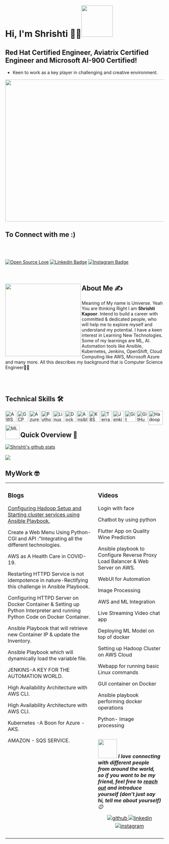 # Hi, I'm Shrishti 👩‍💻<img src="https://raw.githubusercontent.com/nixin72/nixin72/master/wave.gif" width="100">

 ##  Red Hat Certified Engineer, Aviatrix Certified Engineer and Microsoft AI-900 Certified!

 -  Keen to work as a key player in challenging and creative environment.
<!--Header-->

<p align="center">
  <img src="https://www.carrierwheels.com/wp-content/uploads/2020/08/Innovation.jpg" width="1000" height="450" />
</p>

## To Connect with me :)
</br>
</br>
<div align="left">
 
[![Open Source Love](https://badges.frapsoft.com/os/v2/open-source.svg?v=103)](https://github.com/shrishtikapoor01)
[![Linkedin Badge](https://img.shields.io/badge/-Shrishti%20Kapoor-blue?style=social&logo=Linkedin&logoColor=blue&link=https://www.linkedin.com/in/shrishti-kapoor/)](https://www.linkedin.com/in/shrishti-kapoor/) 
[![Instagram Badge](https://img.shields.io/badge/-Shrishti%20Kapoor-blue?style=social&logo=Instagram&link=https://www.instagram.com/shrishtikapoor01/?hl=en/)](https://www.instagram.com/shrishtikapoor01/?hl=en%2F) 

</div>    
</br>

<!--About Me-->
<div>
 <p>
  <img width="240" height="230" align='left' src="https://media.licdn.com/dms/image/C5603AQHSkUkBQELuzQ/profile-displayphoto-shrink_400_400/0/1643257181135?e=1678924800&v=beta&t=hNwxNvf5Dm8wWdPJoBFOkkKrdMW6cdFaTA2OTfkUt74"> 
</p>
 
## About Me ✍
 
Meaning of My name is Universe. Yeah You are thinking Right I am <b> Shrishti Kapoor</b>. Intend to build a career with committed & dedicated people, who will help me to explore myself and understand my potential. I have a keen interest in Learning New Technologies. Some of my learnings are ML, AI. Automation tools like Ansible, Kubernetes, Jenkins, OpenShift, Cloud Computing like AWS, Microsoft Azure and many more. All this describes my background that is Computer Science Engineer👩‍🎓

</div>
<br/>
</br>

<!--technical skill-->

## Technical Skills 🛠 

<a href="https://aws.amazon.com/" target="_blank">
<img align="left" alt="AWS" width="35px" src="https://cdn.jsdelivr.net/npm/simple-icons@3.13.0/icons/amazonaws.svg" /></a>

<a href="https://cloud.google.com/" target="_blank">
<img align="left" alt="GCP" width="35px" src="https://cdn.jsdelivr.net/npm/simple-icons@3.13.0/icons/googlecloud.svg" /></a>

<a href="https://azure.microsoft.com/en-in/features/azure-portal/" target="_blank">
<img align="left" alt="Azure" width="35px" src="https://cdn.jsdelivr.net/npm/simple-icons@3.13.0/icons/microsoftazure.svg" /></a>

<a href="https://www.python.org/" target="_blank">
<img align="left" alt="Python" width="35px" src="https://cdn.jsdelivr.net/npm/simple-icons@3.13.0/icons/python.svg" /></a>

<a href="https://www.linux.org/" target="_blank">
<img align="left" alt="Linux" width="35px" src="https://cdn.jsdelivr.net/npm/simple-icons@3.13.0/icons/linux.svg" /></a>

<a href="https://www.docker.com/" target="_blank">
<img align="left" alt="Docker" width="35px" src="https://cdn.jsdelivr.net/npm/simple-icons@3.13.0/icons/docker.svg" /></a>

<a href="https://www.ansible.com/" target="_blank">
<img align="left" alt="Ansible" width="35px" src="https://cdn.jsdelivr.net/npm/simple-icons@3.13.0/icons/ansible.svg" /></a>

<a href="https://kubernetes.io/" target="_blank">
<img align="left" alt="K8S" width="35px" src="https://cdn.jsdelivr.net/npm/simple-icons@3.13.0/icons/kubernetes.svg" /></a>

<a href="https://www.terraform.io/" target="_blank">
<img align="left" alt="Terraform" width="35px" src="https://cdn.jsdelivr.net/npm/simple-icons@3.13.0/icons/terraform.svg" /></a>

<a href="https://www.jenkins.io/" target="_blank">
<img align="left" alt="Jenkins" width="35px" src="https://cdn.jsdelivr.net/npm/simple-icons@3.13.0/icons/jenkins.svg" /></a>

<a href="https://git-scm.com/" target="_blank">
<img align="left" alt="Git" width="35px" src="https://cdn.jsdelivr.net/npm/simple-icons@3.13.0/icons/git.svg" /></a>

<a href="https://github.com/" target="_blank">
<img align="left" alt="GitHub" width="35px" src="https://cdn.jsdelivr.net/npm/simple-icons@3.13.0/icons/github.svg" /></a>

<a href="https://hadoop.apache.org/" target="_blank">
<img align="left" alt="Hadoop" width="45px" src="https://cdn.freebiesupply.com/logos/large/2x/hadoop-logo-black-and-white.png" /></a>

<a href="https://en.wikipedia.org/wiki/Machine_learning" target="_blank">
<img align="left" alt="ML" width="45px" src="https://avatars2.githubusercontent.com/u/42399997" /></a>
 <br />
 <br />


<!--Github Progess bar-->

## Quick Overview 📝
    
<a href="https://github.com/hackcoderr/github-readme-stats">
  <img align="center" src="https://github-readme-stats-anuraghazra1.vercel.app/api?username=shrishtikapoor01&show_icons=true&include_all_commits=true&theme=radical" alt="Shrishti's github stats" />
</a>
<br />
<br />
<a href="https://github.com/shrishtikapoor01/github-readme-stats">
 <img align="center" src="https://github-readme-stats.anuraghazra1.vercel.app/api/top-langs/?username=shrishtikapoor01&layout=compact&theme=radical" />
</a>
 
 <!--Workspace-->
 ## MyWork 🤓
 <b>
<table><tr><td valign="top" width="33%">

### Blogs
<!-- recent_releases starts -->

 <a href="https://shrishtikapoor01.medium.com/configuring-hadoop-setup-and-starting-cluster-services-using-ansible-playbook-7ca4ba7ff99" target="_blank">Configuring Hadoop Setup and Starting cluster services using Ansible Playbook.</a>
 
 <a href="https://www.linkedin.com/pulse/task-92-create-web-menu-using-python-cgi-api-all-different-kapoor/?trackingId=ii1JpIu%2Fu17gui4UBvRtUg%3D%3D" target="_blank" style="text-decoration:none">Create a Web Menu Using Python-CGI and API :"Integrating all the different technologies.</a>
 
 <a href="https://medium.com/linuxworld-informatics-pvt-ltd/aws-as-a-health-care-in-covid-19-d36c8586aa01" target="_blank" style="text-decoration:none">AWS as A Health Care in COVID-19.</a>
 
 <a href="https://shrishtikapoor01.medium.com/restarting-httpd-service-is-not-idempotence-in-nature-rectifying-this-challenge-in-ansible-playbook-ebda772552d5" target="_blank" style="text-decoration:none">Restarting HTTPD Service is not idempotence in nature-Rectifying this challenge in Ansible Playbook.</a>
 
 <a href="https://www.linkedin.com/pulse/configuring-httpd-server-docker-container-setting-up-python-kapoor/?trackingId=eJdK5Ej10pbCohw86TrKzg%3D%3D" target="_blank" style="text-decoration:none">Configuring HTTPD Server on Docker Container & Setting up Python Interpreter and running Python Code on Docker Container.</a>
 
 <a href="https://shrishtikapoor01.medium.com/ansible-playbook-that-will-retrieve-new-container-ip-update-the-inventory-eba503f48b03" target="_blank" style="text-decoration:none">Ansible Playbook that will retrieve new Container IP & update the Inventory.</a>
 
 <a href="https://shrishtikapoor01.medium.com/ansible-playbook-which-will-dynamically-load-the-variable-file-named-same-as-os-name-and-just-by-953568d0abb5" target="_blank" style="text-decoration:none">Ansible Playbook which will dynamically load the variable file.</a>
 
 <a href="https://shrishtikapoor01.medium.com/jenkins-a-key-for-the-automation-world-e602f78e8dec" target="_blank" style="text-decoration:none">JENKINS-A KEY FOR THE AUTOMATION WORLD.</a>
 
 <a href="https://www.linkedin.com/pulse/high-availability-architecture-aws-cli-shrishti-kapoor/?trackingId=Q1Pxw3uX6EN5%2B0TdTz3TMw%3D%3D" target="_blank" style="text-decoration:none">High Availability Architecture with AWS CLI.</a>
 
 <a href="https://www.linkedin.com/pulse/high-availability-architecture-aws-cli-shrishti-kapoor/?trackingId=Q1Pxw3uX6EN5%2B0TdTz3TMw%3D%3D" target="_blank" style="text-decoration:none">High Availability Architecture with AWS CLI.</a>
 
 <a href="https://shrishtikapoor01.medium.com/kubernetes-a-boon-for-azure-aks-cf04907cc931" target="_blank" style="text-decoration:none">Kubernetes -A Boon for Azure - AKS.</a>
 
 <a href="https://shrishtikapoor01.medium.com/amazon-sqs-service-d89d87c8227a" target="_blank" style="text-decoration:none">AMAZON - SQS SERVICE.</a>

</td><td valign="top" width="25%"> 
 
 ### Videos
<!-- videos -->
 
 <a href="https://www.linkedin.com/posts/shrishti-kapoor_python-docker-linux-activity-6983806882612187136-NtEq?utm_source=share&utm_medium=member_desktop" target="_blank" style="text-decoration:none">Login with face</a>
 
 <a href="https://www.linkedin.com/posts/shrishti-kapoor_righteducation-rightmentor-docker-activity-6741619275779371009-PyGZ?utm_source=share&utm_medium=member_desktop" target="_blank" style="text-decoration:none">Chatbot by using python</a>
 
 <a href="https://www.linkedin.com/posts/shrishti-kapoor_internship-makingindiafutureready-summer-activity-6832202809216167936-QJEC?utm_source=share&utm_medium=member_desktop" target="_blank" style="text-decoration:none">Flutter App on Quality Wine Prediction</a>
 
 <a href="https://www.linkedin.com/posts/shrishti-kapoor_vimaldaga-righteducation-educationredefine-activity-6786674954244034560-z59I?utm_source=share&utm_medium=member_desktop" target="_blank" style="text-decoration:none">Ansible playbook to Configure Reverse Proxy Load Balancer & Web Server on AWS.</a>
 
 <a href="https://www.linkedin.com/posts/shrishti-kapoor_worldrecordholder-training-internship-activity-6819999152735367169-xFK9?utm_source=share&utm_medium=member_desktop" target="_blank" style="text-decoration:none">WebUI for Automation</a>
 
 <a href="https://www.linkedin.com/posts/shrishti-kapoor_worldrecordholder-training-internship-activity-6819857874882220032-Z2cP?utm_source=share&utm_medium=member_desktop" target="_blank" style="text-decoration:none">Image Processing</a>
 
 <a href="https://www.linkedin.com/posts/shrishti-kapoor_worldrecordholder-training-arthbylw-activity-6813792589884518400-NI0-?utm_source=share&utm_medium=member_desktop" target="_blank" style="text-decoration:none">AWS and ML Integration</a>
 
 <a href="https://www.linkedin.com/posts/shrishti-kapoor_vimaldaga-righteducation-educationredefine-activity-6810876017339613184-glmF?utm_source=share&utm_medium=member_desktop" target="_blank" style="text-decoration:none">Live Streaming Video chat app</a>
 
 <a href="https://www.linkedin.com/posts/shrishti-kapoor_internship-makingindiafutureready-summertraining2021-activity-6803527096523124736-qHt_?utm_source=share&utm_medium=member_desktop" target="_blank" style="text-decoration:none">Deploying ML Model on top of docker</a>
 
 <a href="https://www.linkedin.com/posts/shrishti-kapoor_arth-arth-bigdata-activity-6719875565798645760-hwEW?utm_source=share&utm_medium=member_desktop" target="_blank" style="text-decoration:none">Setting up Hadoop Cluster on AWS Cloud</a>
 
 <a href="https://www.linkedin.com/posts/shrishti-kapoor_python-cgi-iiec-activity-6716712588857667584-ng2k?utm_source=share&utm_medium=member_desktop" target="_blank" style="text-decoration:none">Webapp for running basic Linux commands</a>
 
<a href="https://www.linkedin.com/posts/shrishti-kapoor_vimaldaga-righteducation-educationredefine-activity-6805444675424579584-Fzno?utm_source=share&utm_medium=member_desktop" target="_blank" style="text-decoration:none">GUI container on Docker</a>
 
 <a href="https://www.linkedin.com/posts/shrishti-kapoor_python-vimaldaga-righteducation-activity-6750413341006594048-qCfi?utm_source=share&utm_medium=member_desktop" target="_blank" style="text-decoration:none">Ansible playbook performing docker operations</a>
 
 <a href="https://www.linkedin.com/posts/shrishti-kapoor_%3F%3F%3F%3F%3F-%3F%3F%3F%3F%3F%3F%3F%3F%3F%3F%3F-i-am-activity-6809547578041004032-g7uB?utm_source=share&utm_medium=member_desktop" target="_blank" style="text-decoration:none">Python- Image processing</a>

<!--footer-->

##
<img src="https://media.giphy.com/media/LnQjpWaON8nhr21vNW/giphy.gif" width="60"> <em><b>I love connecting with different people from around the world, so if you want to be my friend, feel free to [reach out](https://www.linkedin.com/in/shrishti-kapoor/) and introduce yourself (don’t just say hi, tell me about yourself)</b> 😊 </em>
</br>

<div align="center">
<a href="https://github.com/shrishtikapoor01" target="_blank">
<img src=https://img.shields.io/badge/github-%2324292e.svg?&style=for-the-badge&logo=github&logoColor=white alt=github style="margin-bottom: 5px;" />
</a>
<a href="https://www.linkedin.com/in/shrishti-kapoor/" target="_blank">
<img src=https://img.shields.io/badge/linkedin-%231E77B5.svg?&style=for-the-badge&logo=linkedin&logoColor=white alt=linkedin style="margin-bottom: 5px;" />
</a>
<a href="https://www.instagram.com/shrishtikapoor01/?hl=en" target="_blank">
<img src=https://img.shields.io/badge/instagram-%23000000.svg?&style=for-the-badge&logo=instagram&logoColor=white alt=instagram style="margin-bottom: 5px;" />
</a>  

</div>  
<br/>  





